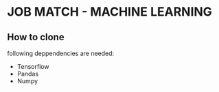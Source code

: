 # JOB MATCH - MACHINE LEARNING

## How to clone

following deppendencies are needed:
* Tensorflow
* Pandas
* Numpy